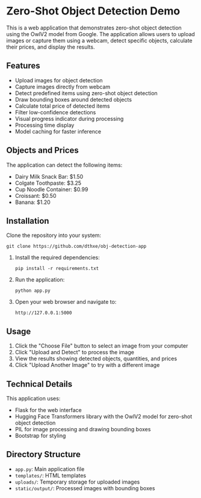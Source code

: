 # Zero-Shot Object Detection Demo

This is a web application that demonstrates zero-shot object detection using the OwlV2 model from Google. The application allows users to upload images or capture them using a webcam, detect specific objects, calculate their prices, and display the results.

## Features

- Upload images for object detection
- Capture images directly from webcam
- Detect predefined items using zero-shot object detection
- Draw bounding boxes around detected objects
- Calculate total price of detected items
- Filter low-confidence detections
- Visual progress indicator during processing
- Processing time display
- Model caching for faster inference

## Objects and Prices

The application can detect the following items:
- Dairy Milk Snack Bar: $1.50
- Colgate Toothpaste: $3.25
- Cup Noodle Container: $0.99
- Croissant: $0.50
- Banana: $1.20

## Installation

Clone the repository into your system:
```
git clone https://github.com/dthxe/obj-detection-app
```

1. Install the required dependencies:
   ```
   pip install -r requirements.txt
   ```

2. Run the application:
   ```
   python app.py
   ```

3. Open your web browser and navigate to:
   ```
   http://127.0.0.1:5000
   ```

## Usage

1. Click the "Choose File" button to select an image from your computer
2. Click "Upload and Detect" to process the image
3. View the results showing detected objects, quantities, and prices
4. Click "Upload Another Image" to try with a different image

## Technical Details

This application uses:
- Flask for the web interface
- Hugging Face Transformers library with the OwlV2 model for zero-shot object detection
- PIL for image processing and drawing bounding boxes
- Bootstrap for styling

## Directory Structure

- `app.py`: Main application file
- `templates/`: HTML templates
- `uploads/`: Temporary storage for uploaded images
- `static/output/`: Processed images with bounding boxes
